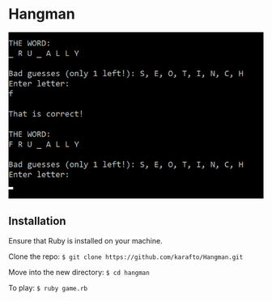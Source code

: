 # Hangman

![Hangman](hangman.png)

## Installation

Ensure that Ruby is installed on your machine.

Clone the repo: `$ git clone https://github.com/karafto/Hangman.git`

Move into the new directory: `$ cd hangman`

To play: `$ ruby game.rb`